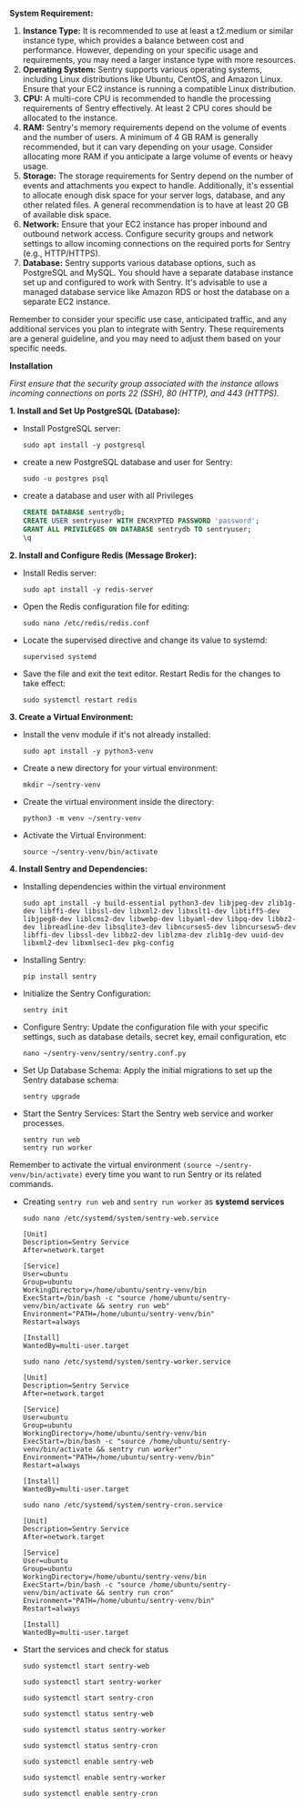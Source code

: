 **System Requirement:**

1. **Instance Type:** It is recommended to use at least a t2.medium or similar instance type, which provides a balance between cost and performance. However, depending on your specific usage and requirements, you may need a larger instance type with more resources.
2. **Operating System:** Sentry supports various operating systems, including Linux distributions like Ubuntu, CentOS, and Amazon Linux. Ensure that your EC2 instance is running a compatible Linux distribution.
3. **CPU:** A multi-core CPU is recommended to handle the processing requirements of Sentry effectively. At least 2 CPU cores should be allocated to the instance.
4. **RAM:** Sentry's memory requirements depend on the volume of events and the number of users. A minimum of 4 GB RAM is generally recommended, but it can vary depending on your usage. Consider allocating more RAM if you anticipate a large volume of events or heavy usage.
5. **Storage:** The storage requirements for Sentry depend on the number of events and attachments you expect to handle. Additionally, it's essential to allocate enough disk space for your server logs, database, and any other related files. A general recommendation is to have at least 20 GB of available disk space.
6. **Network:** Ensure that your EC2 instance has proper inbound and outbound network access. Configure security groups and network settings to allow incoming connections on the required ports for Sentry (e.g., HTTP/HTTPS).
7. **Database:** Sentry supports various database options, such as PostgreSQL and MySQL. You should have a separate database instance set up and configured to work with Sentry. It's advisable to use a managed database service like Amazon RDS or host the database on a separate EC2 instance.

Remember to consider your specific use case, anticipated traffic, and any additional services you plan to integrate with Sentry. These requirements are a general guideline, and you may need to adjust them based on your specific needs.

**Installation**

*First ensure that the security group associated with the instance allows incoming connections on ports 22 (SSH), 80 (HTTP), and 443 (HTTPS).*

**1. Install and Set Up PostgreSQL (Database):**
-   Install PostgreSQL server:
    ```shell
    sudo apt install -y postgresql
    ```
- create a new PostgreSQL database and user for Sentry:
    ```shell
    sudo -u postgres psql
    ```
- create a database and user with all Privileges
    ```sql
    CREATE DATABASE sentrydb;
    CREATE USER sentryuser WITH ENCRYPTED PASSWORD 'password';
    GRANT ALL PRIVILEGES ON DATABASE sentrydb TO sentryuser;
    \q
    ```
**2. Install and Configure Redis (Message Broker):**
- Install Redis server:
    ```shell
    sudo apt install -y redis-server
    ```
- Open the Redis configuration file for editing:
    ```shell
    sudo nano /etc/redis/redis.conf
    ```
- Locate the supervised directive and change its value to systemd:
    ```shell
    supervised systemd
    ```
- Save the file and exit the text editor. Restart Redis for the changes to take effect:
    ```shell
    sudo systemctl restart redis
    ```
**3. Create a Virtual Environment:**
- Install the venv module if it's not already installed:
    ```shell
    sudo apt install -y python3-venv
    ```
- Create a new directory for your virtual environment:
    ```shell
    mkdir ~/sentry-venv
    ```
- Create the virtual environment inside the directory:
    ```shell
    python3 -m venv ~/sentry-venv
    ```
- Activate the Virtual Environment:
    ```shell
    source ~/sentry-venv/bin/activate
    ```
**4. Install Sentry and Dependencies:**
- Installing dependencies within the virtual environment
    ```shell
    sudo apt install -y build-essential python3-dev libjpeg-dev zlib1g-dev libffi-dev libssl-dev libxml2-dev libxslt1-dev libtiff5-dev libjpeg8-dev liblcms2-dev libwebp-dev libyaml-dev libpq-dev libbz2-dev libreadline-dev libsqlite3-dev libncurses5-dev libncursesw5-dev libffi-dev libssl-dev libbz2-dev liblzma-dev zlib1g-dev uuid-dev libxml2-dev libxmlsec1-dev pkg-config
    ```
- Installing Sentry:
    ```shell
    pip install sentry
    ```
- Initialize the Sentry Configuration:
    ```shell
    sentry init
    ```
- Configure Sentry: Update the configuration file with your specific settings, such as database details, secret key, email configuration, etc
    ```shell
    nano ~/sentry-venv/sentry/sentry.conf.py
    ```
    
- Set Up Database Schema: Apply the initial migrations to set up the Sentry database schema:
    ```shell
    sentry upgrade
    ```
- Start the Sentry Services: Start the Sentry web service and worker processes.
    ```shell
    sentry run web
    sentry run worker
    ```

Remember to activate the virtual environment `(source ~/sentry-venv/bin/activate)` every time you want to run Sentry or its related commands.

- Creating `sentry run web` and `sentry run worker` as **systemd services**
    ```shell
    sudo nano /etc/systemd/system/sentry-web.service
    ```
    ```shell
    [Unit]
    Description=Sentry Service
    After=network.target

    [Service]
    User=ubuntu
    Group=ubuntu
    WorkingDirectory=/home/ubuntu/sentry-venv/bin
    ExecStart=/bin/bash -c "source /home/ubuntu/sentry-venv/bin/activate && sentry run web"
    Environment="PATH=/home/ubuntu/sentry-venv/bin"
    Restart=always

    [Install]
    WantedBy=multi-user.target
    ```

    ```shell
    sudo nano /etc/systemd/system/sentry-worker.service
    ```
    
    ```shell
    [Unit]
    Description=Sentry Service
    After=network.target

    [Service]
    User=ubuntu
    Group=ubuntu
    WorkingDirectory=/home/ubuntu/sentry-venv/bin
    ExecStart=/bin/bash -c "source /home/ubuntu/sentry-venv/bin/activate && sentry run worker"
    Environment="PATH=/home/ubuntu/sentry-venv/bin"
    Restart=always

    [Install]
    WantedBy=multi-user.target
    ```
    
    ```shell
    sudo nano /etc/systemd/system/sentry-cron.service
    ```
    
    ```shell
    [Unit]
    Description=Sentry Service
    After=network.target

    [Service]
    User=ubuntu
    Group=ubuntu
    WorkingDirectory=/home/ubuntu/sentry-venv/bin
    ExecStart=/bin/bash -c "source /home/ubuntu/sentry-venv/bin/activate && sentry run cron"
    Environment="PATH=/home/ubuntu/sentry-venv/bin"
    Restart=always

    [Install]
    WantedBy=multi-user.target
    ```
    
- Start the services and check for status
    ```shell
    sudo systemctl start sentry-web
    ```
    ```shell
    sudo systemctl start sentry-worker
    ```
    ```shell
    sudo systemctl start sentry-cron
    ```
    ```shell
    sudo systemctl status sentry-web
    ```
    ```shell
    sudo systemctl status sentry-worker
    ``` 
    ```shell
    sudo systemctl status sentry-cron
    ``` 
    ```shell
    sudo systemctl enable sentry-web
    ```
    ```shell
    sudo systemctl enable sentry-worker
    ``` 
    ```shell
    sudo systemctl enable sentry-cron
    ``` 
